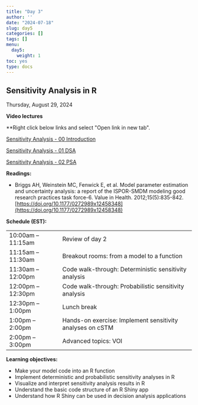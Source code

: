 ```yaml
---
title: "Day 3"
author: ''
date: "2024-07-18"
slug: day5
categories: []
tags: []
menu:
  day5:
    weight: 1
toc: yes
type: docs
---
```


## Sensitivity Analysis in R

Thursday, August 29, 2024

<!-- [Zoom link](https://utoronto.zoom.us/j/82912400050) [Meeting ID: 829 1240 0050; Passcode: 001689] -->

**Video lectures**

**Right click below links and select "Open link in new tab". 

[Sensitivity Analysis - 00 Introduction](https://vimeo.com/506091491/5e07e24203?share=copy)

[Sensitivity Analysis - 01 DSA](https://vimeo.com/473705896/08aaee5604?share=copy)

[Sensitivity Analysis - 02 PSA](https://vimeo.com/473709355/7575dd9894?share=copy)

**Readings:**

-	Briggs AH, Weinstein MC, Fenwick E, et al. Model parameter estimation and uncertainty analysis: a report of the ISPOR-SMDM modeling good research practices task force-6. Value in Health. 2012;15(5):835-842. [https://doi.org/10.1177/0272989x12458348](https://doi.org/10.1177/0272989x12458348)

<!-- **Watch:** -->

<!-- -	[Video: Introduction to R Shiny](https://decision-modeling-cdc-2022-23.netlify.app/days/day1/shiny/) -->

**Schedule (EST):**

|                            |            |
|---------------|:-----------------------------------------|
| 10:00am – 11:15am | Review of day 2 |
| 11:15am – 11:30am | Breakout rooms:  from a model to a function | 
| 11:30am – 12:00pm | Code walk-through: Deterministic sensitivity analysis |
| 12:00pm – 12:30pm  | Code walk-through: Probabilistic sensitivity analysis | 
| 12:30pm – 1:00pm | Lunch break |
| 1:00pm – 2:00pm | Hands-on exercise: Implement sensitivity analyses on cSTM |
| 2:00pm – 3:00pm | Advanced topics: VOI |

**Learning objectives:**

-	Make your model code into an R function
-	Implement deterministic and probabilistic sensitivity analyses in R
-	Visualize and interpret sensitivity analysis results in R
-	Understand the basic code structure of an R Shiny app
-	Understand how R Shiny can be used in decision analysis applications


<!-- ## Live session recording: -->

<!-- [Zoom link](https://urldefense.com/v3/__https://umn.zoom.us/rec/share/CuKdB9SR_jHLXYh74lzX-rkQXt0oT3hxGGAXDLEWnej0xxiEkTfMaBNGq1NcUL0F.vUiSX1EdGaJRd5Sa__;!!D0zGoin7BXfl!6KM-Jn-F3wGV6fMyXipiiNmSczJvCc8Lvz_74c5LofwMAjn1nHHS5cNg9YYmfJdc3_Or1t4JwUGb9ll9OQ$) -->

<!-- [Part 2](https://umn.zoom.us/rec/share/M5jya-ZBZEy-45aOh5q501c_pyO1TMEJty8SFq58To8Ru9G4e7kQ4pEHzp-Zcno6.QHssLWj8rGdQVzx2?startTime=1661963237000) -->

<!-- ```{r, echo=F} -->
<!-- blogdown::shortcode("vimeo", "593547119") -->
<!-- ``` -->
